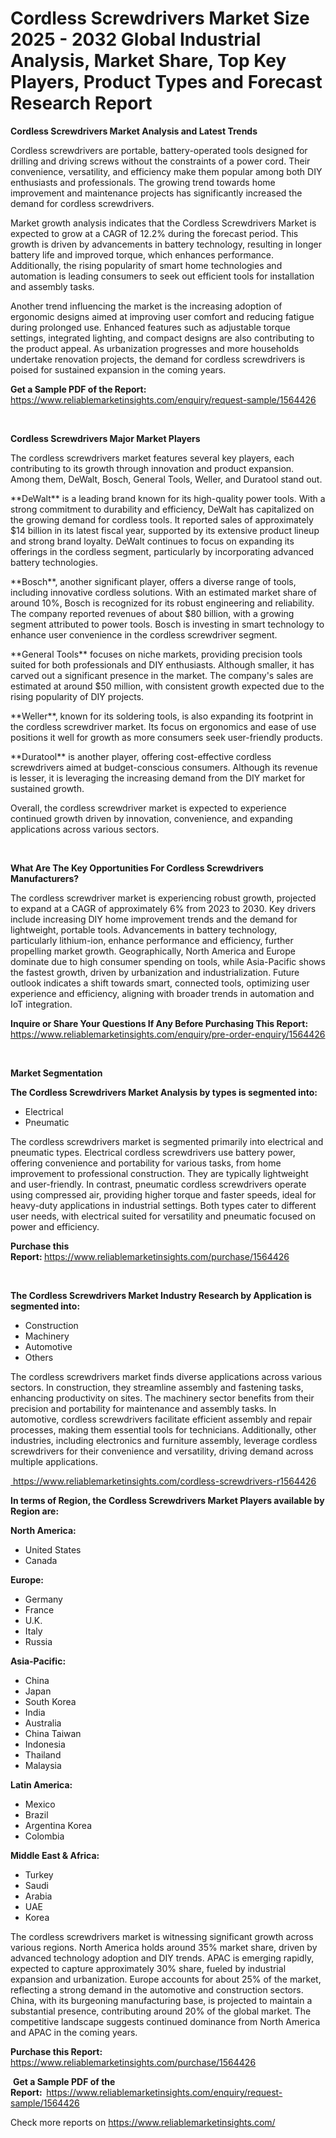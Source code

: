 <p><h1>Cordless Screwdrivers Market Size 2025 - 2032 Global Industrial Analysis, Market Share, Top Key Players, Product Types and Forecast Research Report</h1></p><p><strong>Cordless Screwdrivers Market Analysis and Latest Trends</strong></p>
<p><p>Cordless screwdrivers are portable, battery-operated tools designed for drilling and driving screws without the constraints of a power cord. Their convenience, versatility, and efficiency make them popular among both DIY enthusiasts and professionals. The growing trend towards home improvement and maintenance projects has significantly increased the demand for cordless screwdrivers. </p><p>Market growth analysis indicates that the Cordless Screwdrivers Market is expected to grow at a CAGR of 12.2% during the forecast period. This growth is driven by advancements in battery technology, resulting in longer battery life and improved torque, which enhances performance. Additionally, the rising popularity of smart home technologies and automation is leading consumers to seek out efficient tools for installation and assembly tasks.</p><p>Another trend influencing the market is the increasing adoption of ergonomic designs aimed at improving user comfort and reducing fatigue during prolonged use. Enhanced features such as adjustable torque settings, integrated lighting, and compact designs are also contributing to the product appeal. As urbanization progresses and more households undertake renovation projects, the demand for cordless screwdrivers is poised for sustained expansion in the coming years.</p></p>
<p><strong>Get a Sample PDF of the Report:&nbsp;</strong> <a href="https://www.reliablemarketinsights.com/enquiry/request-sample/1564426?utm_campaign=2535&utm_medium=2&utm_source=Github&utm_content=ia&utm_term=04042025&utm_id=cordless-screwdrivers">https://www.reliablemarketinsights.com/enquiry/request-sample/1564426</a></p>
<p>&nbsp;</p>
<p><strong>Cordless Screwdrivers Major Market Players</strong></p>
<p><p>The cordless screwdrivers market features several key players, each contributing to its growth through innovation and product expansion. Among them, DeWalt, Bosch, General Tools, Weller, and Duratool stand out.</p><p>**DeWalt** is a leading brand known for its high-quality power tools. With a strong commitment to durability and efficiency, DeWalt has capitalized on the growing demand for cordless tools. It reported sales of approximately $14 billion in its latest fiscal year, supported by its extensive product lineup and strong brand loyalty. DeWalt continues to focus on expanding its offerings in the cordless segment, particularly by incorporating advanced battery technologies.</p><p>**Bosch**, another significant player, offers a diverse range of tools, including innovative cordless solutions. With an estimated market share of around 10%, Bosch is recognized for its robust engineering and reliability. The company reported revenues of about $80 billion, with a growing segment attributed to power tools. Bosch is investing in smart technology to enhance user convenience in the cordless screwdriver segment.</p><p>**General Tools** focuses on niche markets, providing precision tools suited for both professionals and DIY enthusiasts. Although smaller, it has carved out a significant presence in the market. The company's sales are estimated at around $50 million, with consistent growth expected due to the rising popularity of DIY projects.</p><p>**Weller**, known for its soldering tools, is also expanding its footprint in the cordless screwdriver market. Its focus on ergonomics and ease of use positions it well for growth as more consumers seek user-friendly products.</p><p>**Duratool** is another player, offering cost-effective cordless screwdrivers aimed at budget-conscious consumers. Although its revenue is lesser, it is leveraging the increasing demand from the DIY market for sustained growth.</p><p>Overall, the cordless screwdriver market is expected to experience continued growth driven by innovation, convenience, and expanding applications across various sectors.</p></p>
<p>&nbsp;</p>
<p><strong>What Are The Key Opportunities For Cordless Screwdrivers Manufacturers?</strong></p>
<p><p>The cordless screwdriver market is experiencing robust growth, projected to expand at a CAGR of approximately 6% from 2023 to 2030. Key drivers include increasing DIY home improvement trends and the demand for lightweight, portable tools. Advancements in battery technology, particularly lithium-ion, enhance performance and efficiency, further propelling market growth. Geographically, North America and Europe dominate due to high consumer spending on tools, while Asia-Pacific shows the fastest growth, driven by urbanization and industrialization. Future outlook indicates a shift towards smart, connected tools, optimizing user experience and efficiency, aligning with broader trends in automation and IoT integration.</p></p>
<p><strong>Inquire or Share Your Questions If Any Before Purchasing This Report:</strong> <a href="https://www.reliablemarketinsights.com/enquiry/pre-order-enquiry/1564426?utm_campaign=2535&utm_medium=2&utm_source=Github&utm_content=ia&utm_term=04042025&utm_id=cordless-screwdrivers">https://www.reliablemarketinsights.com/enquiry/pre-order-enquiry/1564426</a></p>
<p>&nbsp;</p>
<p><strong>Market Segmentation</strong></p>
<p><strong>The Cordless Screwdrivers Market Analysis by types is segmented into:</strong></p>
<p><ul><li>Electrical</li><li>Pneumatic</li></ul></p>
<p><p>The cordless screwdrivers market is segmented primarily into electrical and pneumatic types. Electrical cordless screwdrivers use battery power, offering convenience and portability for various tasks, from home improvement to professional construction. They are typically lightweight and user-friendly. In contrast, pneumatic cordless screwdrivers operate using compressed air, providing higher torque and faster speeds, ideal for heavy-duty applications in industrial settings. Both types cater to different user needs, with electrical suited for versatility and pneumatic focused on power and efficiency.</p></p>
<p><strong>Purchase this Report:&nbsp;</strong><a href="https://www.reliablemarketinsights.com/purchase/1564426?utm_campaign=2535&utm_medium=2&utm_source=Github&utm_content=ia&utm_term=04042025&utm_id=cordless-screwdrivers">https://www.reliablemarketinsights.com/purchase/1564426</a></p>
<p>&nbsp;</p>
<p><strong>The Cordless Screwdrivers Market Industry Research by Application is segmented into:</strong></p>
<p><ul><li>Construction</li><li>Machinery</li><li>Automotive</li><li>Others</li></ul></p>
<p><p>The cordless screwdrivers market finds diverse applications across various sectors. In construction, they streamline assembly and fastening tasks, enhancing productivity on sites. The machinery sector benefits from their precision and portability for maintenance and assembly tasks. In automotive, cordless screwdrivers facilitate efficient assembly and repair processes, making them essential tools for technicians. Additionally, other industries, including electronics and furniture assembly, leverage cordless screwdrivers for their convenience and versatility, driving demand across multiple applications.</p></p>
<p><a href="https://www.reliablemarketinsights.com/cordless-screwdrivers-r1564426?utm_campaign=2535&utm_medium=2&utm_source=Github&utm_content=ia&utm_term=04042025&utm_id=cordless-screwdrivers">&nbsp;https://www.reliablemarketinsights.com/cordless-screwdrivers-r1564426</a></p>
<p><strong>In terms of Region, the Cordless Screwdrivers Market Players available by Region are:</strong></p>
<p>
    <p> <strong> North America: </strong>
        <ul>
            <li>United States</li>
            <li>Canada</li>
        </ul>
        </p> 
    <p> <strong> Europe: </strong>
        <ul>
            <li>Germany</li>
            <li>France</li>
            <li>U.K.</li>
            <li>Italy</li>
            <li>Russia</li>
        </ul>
        </p> 
    <p> <strong> Asia-Pacific: </strong>
        <ul>
            <li>China</li>
            <li>Japan</li>
            <li>South Korea</li>
            <li>India</li>
            <li>Australia</li>
            <li>China Taiwan</li>
            <li>Indonesia</li>
            <li>Thailand</li>
            <li>Malaysia</li>
        </ul>
        </p> 
    <p> <strong> Latin America: </strong>
        <ul>
            <li>Mexico</li>
            <li>Brazil</li>
            <li>Argentina Korea</li>
            <li>Colombia</li>
        </ul>
        </p> 
    <p> <strong> Middle East & Africa: </strong>
        <ul>
            <li>Turkey</li>
            <li>Saudi</li>
            <li>Arabia</li>
            <li>UAE</li>
            <li>Korea</li>
        </ul>
    </p>
    </p>
<p><p>The cordless screwdrivers market is witnessing significant growth across various regions. North America holds around 35% market share, driven by advanced technology adoption and DIY trends. APAC is emerging rapidly, expected to capture approximately 30% share, fueled by industrial expansion and urbanization. Europe accounts for about 25% of the market, reflecting a strong demand in the automotive and construction sectors. China, with its burgeoning manufacturing base, is projected to maintain a substantial presence, contributing around 20% of the global market. The competitive landscape suggests continued dominance from North America and APAC in the coming years.</p></p>
<p><strong>Purchase this Report: </strong><a href="https://www.reliablemarketinsights.com/purchase/1564426?utm_campaign=2535&utm_medium=2&utm_source=Github&utm_content=ia&utm_term=04042025&utm_id=cordless-screwdrivers">https://www.reliablemarketinsights.com/purchase/1564426</a></p>
<p>&nbsp;<strong>Get a Sample PDF of the Report:&nbsp;&nbsp;</strong><a href="https://www.reliablemarketinsights.com/enquiry/request-sample/1564426?utm_campaign=2535&utm_medium=2&utm_source=Github&utm_content=ia&utm_term=04042025&utm_id=cordless-screwdrivers">https://www.reliablemarketinsights.com/enquiry/request-sample/1564426</a></p>
<p><strong></strong></p>
<p>Check more reports on <a href="https://www.reliablemarketinsights.com/?utm_campaign=2535&utm_medium=2&utm_source=Github&utm_content=ia&utm_term=04042025&utm_id=cordless-screwdrivers">https://www.reliablemarketinsights.com/</a></p>